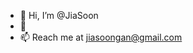 - 👋 Hi, I’m @JiaSoon
- 👀 
- 📫 Reach me at jiasoongan@gmail.com

<!---
JiaSoon/JiaSoon is a ✨ special ✨ repository because its `README.md` (this file) appears on your GitHub profile.
You can click the Preview link to take a look at your changes.
--->
